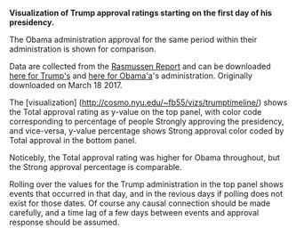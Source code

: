 **Visualization of Trump approval	ratings	starting on the first day of his presidency.**

The Obama administration approval for the same period within their administration is shown for comparison.

Data are collected from the [Rasmussen Report](http://www.rasmussenreports.com/") and can be downloaded [here for Trump's](http://www.rasmussenreports.com/public_content/politics/trump_administration/trump_approval_index_history) and [here for Obama'a](http://www.rasmussenreports.com/public_content/politics/obama_administration/obama_approval_index_history)'s administration. Originally downloaded	on March 18 2017.

The [visualization] (http://cosmo.nyu.edu/~fb55/vizs/trumptimeline/) shows the Total approval rating as y-value on	the top	panel, with color code corresponding to	percentage of people Strongly approving the presidency, and vice-versa, y-value percentage shows Strong approval color coded by	Total approval in the bottom panel.

Noticebly, the Total approval rating was higher	for Obama throughout, but the Strong approval percentage is comparable.

Rolling	over the values	for the	Trump administration in	the top	panel shows events that occurred in that day, and in the revious days if polling does not exist	for those dates. Of course	any causal connection should be	made carefully, and a time lag of a few days between events and approval response should be assumed.
